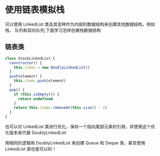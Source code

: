 
# 使用链表模拟栈

可以使用 LinkedList 类及其变种作为内部的数据结构来创建其他数据结构，例如栈、 队列和双向队列,下面学习怎样创建栈数据结构

## 链表类

```js
class StackLinkedList {
  constructor() {
    this.items = new DoublyLinkedList()
  }
  push(element) {
    this.items.push(element)
  }
  pop() {
    if (this.isEmpty()) {
      return undefined
    }
    return this.items.removeAt(this.size() - 1)
  }
}
```

也可以对 LinkedList 类进行优化，保存一个指向尾部元素的引用，并使用这个优化版本来代替 DoublyLinkedList

用相同的逻辑用 DoublyLinkedList 来创建 Queue 和 Deque 类，甚至使用 LinkedList 类也是可以的！
